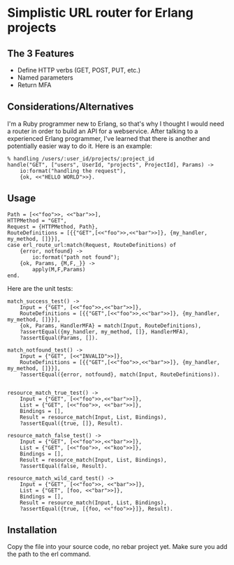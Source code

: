 # Simplistic URL router for Erlang projects

## The 3 Features

* Define HTTP verbs (GET, POST, PUT, etc.)
* Named parameters
* Return MFA

## Considerations/Alternatives

I'm a Ruby programmer new to Erlang, so that's why I thought I would
need a router in order to build an API for a webservice. After talking
to a experienced Erlang programmer, I've learned that there is another
and potentially easier way to do it. Here is an example:

    % handling /users/:user_id/projects/:project_id
    handle("GET", ["users", UserId, "projects", ProjectId], Params) ->
        io:format("handling the request"),
        {ok, <<"HELLO WORLD">>}.



## Usage

    Path = [<<"foo">>, <<"bar">>],
    HTTPMethod = "GET",
    Request = {HTTPMethod, Path},
    RouteDefinitions = [{{"GET",[<<"foo">>,<<"bar">>]}, {my_handler, my_method, []}}],
    case erl_route_url:match(Request, RouteDefinitions) of
        {error, notfound} -> 
            io:format("path not found");
        {ok, Params, {M,F,_}} ->
            apply(M,F,Params)
    end.


Here are the unit tests:


    match_success_test() ->
        Input = {"GET", [<<"foo">>,<<"bar">>]},
        RouteDefinitions = [{{"GET",[<<"foo">>,<<"bar">>]}, {my_handler, my_method, []}}],
        {ok, Params, HandlerMFA} = match(Input, RouteDefinitions),
        ?assertEqual({my_handler, my_method, []}, HandlerMFA),
        ?assertEqual(Params, []).

    match_notfound_test() ->
        Input = {"GET", [<<"INVALID">>]},
        RouteDefinitions = [{{"GET",[<<"foo">>,<<"bar">>]}, {my_handler, my_method, []}}],
        ?assertEqual({error, notfound}, match(Input, RouteDefinitions)).


    resource_match_true_test() ->
        Input = {"GET", [<<"foo">>,<<"bar">>]},
        List = {"GET", [<<"foo">>, <<"bar">>]},
        Bindings = [],
        Result = resource_match(Input, List, Bindings),
        ?assertEqual({true, []}, Result).

    resource_match_false_test() ->
        Input = {"GET", [<<"foo">>,<<"bar">>]},
        List = {"GET", [<<"foo">>, <<"koo">>]},
        Bindings = [],
        Result = resource_match(Input, List, Bindings),
        ?assertEqual(false, Result).

    resource_match_wild_card_test() ->
        Input = {"GET", [<<"foo">>, <<"bar">>]},
        List = {"GET", [foo, <<"bar">>]},
        Bindings = [],
        Result = resource_match(Input, List, Bindings),
        ?assertEqual({true, [{foo, <<"foo">>}]}, Result).

## Installation

Copy the file into your source code, no rebar project yet. Make sure you
add the path to the erl command.


